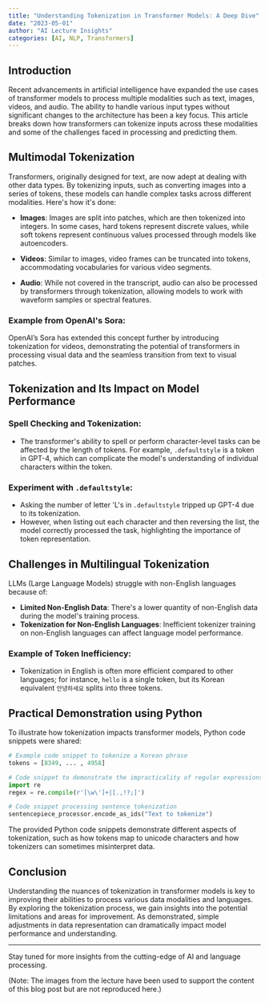 ```yaml
---
title: "Understanding Tokenization in Transformer Models: A Deep Dive"
date: "2023-05-01"
author: "AI Lecture Insights"
categories: [AI, NLP, Transformers]
---
```


## Introduction
Recent advancements in artificial intelligence have expanded the use cases of transformer models to process multiple modalities such as text, images, videos, and audio. The ability to handle various input types without significant changes to the architecture has been a key focus. This article breaks down how transformers can tokenize inputs across these modalities and some of the challenges faced in processing and predicting them.

## Multimodal Tokenization
Transformers, originally designed for text, are now adept at dealing with other data types. By tokenizing inputs, such as converting images into a series of tokens, these models can handle complex tasks across different modalities. Here's how it's done:

- **Images**: Images are split into patches, which are then tokenized into integers. In some cases, hard tokens represent discrete values, while soft tokens represent continuous values processed through models like autoencoders.

- **Videos**: Similar to images, video frames can be truncated into tokens, accommodating vocabularies for various video segments.

- **Audio**: While not covered in the transcript, audio can also be processed by transformers through tokenization, allowing models to work with waveform samples or spectral features.

### Example from OpenAI's Sora:
OpenAI’s Sora has extended this concept further by introducing tokenization for videos, demonstrating the potential of transformers in processing visual data and the seamless transition from text to visual patches.

## Tokenization and Its Impact on Model Performance

### Spell Checking and Tokenization:
- The transformer's ability to spell or perform character-level tasks can be affected by the length of tokens. For example, `.defaultstyle` is a token in GPT-4, which can complicate the model's understanding of individual characters within the token.

### Experiment with `.defaultstyle`:
- Asking the number of letter 'L's in `.defaultstyle` tripped up GPT-4 due to its tokenization.
- However, when listing out each character and then reversing the list, the model correctly processed the task, highlighting the importance of token representation.

## Challenges in Multilingual Tokenization
LLMs (Large Language Models) struggle with non-English languages because of:

- **Limited Non-English Data**: There's a lower quantity of non-English data during the model's training process.
- **Tokenization for Non-English Languages**: Inefficient tokenizer training on non-English languages can affect language model performance.

### Example of Token Inefficiency:
- Tokenization in English is often more efficient compared to other languages; for instance, `hello` is a single token, but its Korean equivalent `안녕하세요` splits into three tokens.

## Practical Demonstration using Python
To illustrate how tokenization impacts transformer models, Python code snippets were shared:

```python
# Example code snippet to tokenize a Korean phrase
tokens = [8349, ... , 4958]
```

```python
# Code snippet to demonstrate the impracticality of regular expressions in tokenizer
import re
regex = re.compile(r'[\w\']+|[.,!?;]')
```

```python
# Code snippet processing sentence tokenization
sentencepiece_processor.encode_as_ids("Text to tokenize")
```

The provided Python code snippets demonstrate different aspects of tokenization, such as how tokens map to unicode characters and how tokenizers can sometimes misinterpret data.

## Conclusion
Understanding the nuances of tokenization in transformer models is key to improving their abilities to process various data modalities and languages. By exploring the tokenization process, we gain insights into the potential limitations and areas for improvement. As demonstrated, simple adjustments in data representation can dramatically impact model performance and understanding.

---

Stay tuned for more insights from the cutting-edge of AI and language processing.

(Note: The images from the lecture have been used to support the content of this blog post but are not reproduced here.)

